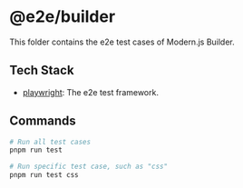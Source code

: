 # @e2e/builder

This folder contains the e2e test cases of Modern.js Builder.

## Tech Stack

- [playwright](https://github.com/microsoft/playwright): The e2e test framework.

## Commands

```bash
# Run all test cases
pnpm run test

# Run specific test case, such as "css"
pnpm run test css
```
